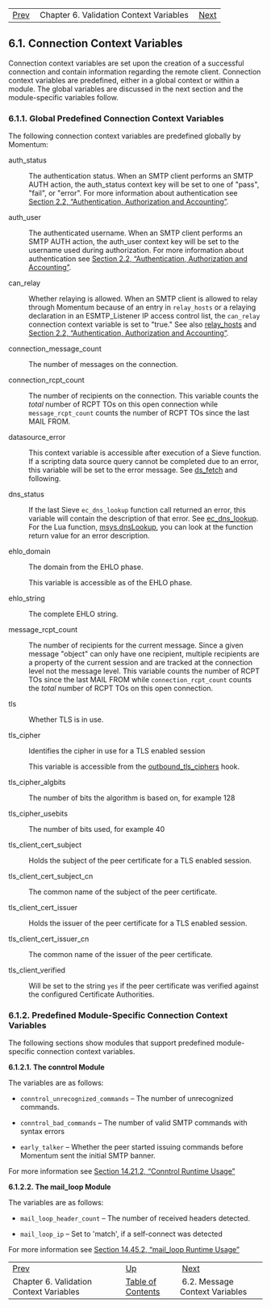 |     |     |     |
| --- | --- | --- |
| [Prev](policy.context.variables)  | Chapter 6. Validation Context Variables |  [Next](policy.context-mess) |

## 6.1. Connection Context Variables

<a class="indexterm" name="idp3429648"></a>

Connection context variables are set upon the creation of a successful connection and contain information regarding the remote client. Connection context variables are predefined, either in a global context or within a module. The global variables are discussed in the next section and the module-specific variables follow.

### 6.1.1. Global Predefined Connection Context Variables

The following connection context variables are predefined globally by Momentum:

<dl className="variablelist">

<dt>auth_status</dt>

<dd>

The authentication status. When an SMTP client performs an SMTP AUTH action, the auth_status context key will be set to one of "pass", "fail", or "error". For more information about authentication see [Section 2.2, “Authentication, Authorization and Accounting”](conf.aaa "2.2. Authentication, Authorization and Accounting").

</dd>

<dt>auth_user</dt>

<dd>

The authenticated username. When an SMTP client performs an SMTP AUTH action, the auth_user context key will be set to the username used during authorization. For more information about authentication see [Section 2.2, “Authentication, Authorization and Accounting”](conf.aaa "2.2. Authentication, Authorization and Accounting").

</dd>

<dt>can_relay</dt>

<dd>

Whether relaying is allowed. When an SMTP client is allowed to relay through Momentum because of an entry in `relay_hosts` or a relaying declaration in an ESMTP_Listener IP access control list, the `can_relay` connection context variable is set to "true." See also [relay_hosts](conf.ref.relay_hosts "relay_hosts") and [Section 2.2, “Authentication, Authorization and Accounting”](conf.aaa.php "2.2. Authentication, Authorization and Accounting").

</dd>

<dt>connection_message_count</dt>

<dd>

The number of messages on the connection.

</dd>

<dt>connection_rcpt_count</dt>

<dd>

The number of recipients on the connection. This variable counts the *total* number of RCPT TOs on this open connection while `message_rcpt_count` counts the number of RCPT TOs since the last MAIL FROM.

</dd>

<dt>datasource_error</dt>

<dd>

This context variable is accessible after execution of a Sieve function. If a scripting data source query cannot be completed due to an error, this variable will be set to the error message. See [ds_fetch](sieve.ref.ds_fetch "ds_fetch") and following.

</dd>

<dt>dns_status</dt>

<dd>

If the last Sieve `ec_dns_lookup` function call returned an error, this variable will contain the description of that error. See [ec_dns_lookup](sieve.ref.ec_dns_lookup "ec_dns_lookup"). For the Lua function, [msys.dnsLookup](lua.ref.msys.dnslookup.php "msys.dnsLookup"), you can look at the function return value for an error description.

</dd>

<dt>ehlo_domain</dt>

<dd>

The domain from the EHLO phase.

This variable is accessible as of the EHLO phase.

</dd>

<dt>ehlo_string</dt>

<dd>

The complete EHLO string.

</dd>

<dt>message_rcpt_count</dt>

<dd>

The number of recipients for the current message. Since a given message "object" can only have one recipient, multiple recipients are a property of the current session and are tracked at the connection level not the message level. This variable counts the number of RCPT TOs since the last MAIL FROM while `connection_rcpt_count` counts the *total* number of RCPT TOs on this open connection.

</dd>

<dt>tls</dt>

<dd>

Whether TLS is in use.

</dd>

<dt>tls_cipher</dt>

<dd>

Identifies the cipher in use for a TLS enabled session

This variable is accessible from the [outbound_tls_ciphers](https://support.messagesystems.com/docs/web-c-api/hooks.core.outbound_tls_ciphers) hook.

</dd>

<dt>tls_cipher_algbits</dt>

<dd>

The number of bits the algorithm is based on, for example 128

</dd>

<dt>tls_cipher_usebits</dt>

<dd>

The number of bits used, for example 40

</dd>

<dt>tls_client_cert_subject</dt>

<dd>

Holds the subject of the peer certificate for a TLS enabled session.

</dd>

<dt>tls_client_cert_subject_cn</dt>

<dd>

The common name of the subject of the peer certificate.

</dd>

<dt>tls_client_cert_issuer</dt>

<dd>

Holds the issuer of the peer certificate for a TLS enabled session.

</dd>

<dt>tls_client_cert_issuer_cn</dt>

<dd>

The common name of the issuer of the peer certificate.

</dd>

<dt>tls_client_verified</dt>

<dd>

Will be set to the string `yes` if the peer certificate was verified against the configured Certificate Authorities.

</dd>

</dl>

### 6.1.2. Predefined Module-Specific Connection Context Variables

The following sections show modules that support predefined module-specific connection context variables.

**6.1.2.1. The conntrol Module**

The variables are as follows:

*   `conntrol_unrecognized_commands` – The number of unrecognized commands.

*   `conntrol_bad_commands` – The number of valid SMTP commands with syntax errors

*   `early_talker` – Whether the peer started issuing commands before Momentum sent the initial SMTP banner.

For more information see [Section 14.21.2, “Conntrol Runtime Usage”](modules.conntrol#modules.conntrol.runtime.usage "14.21.2. Conntrol Runtime Usage")

**6.1.2.2. The mail_loop Module**

The variables are as follows:

*   `mail_loop_header_count` – The number of received headers detected.

*   `mail_loop_ip` – Set to 'match', if a self-connect was detected

For more information see [Section 14.45.2, “mail_loop Runtime Usage”](modules.mail_loop#modules.mail_loop.runtime.usage "14.45.2. mail_loop Runtime Usage")


|     |     |     |
| --- | --- | --- |
| [Prev](policy.context.variables)  | [Up](policy.context.variables) |  [Next](policy.context-mess) |
| Chapter 6. Validation Context Variables  | [Table of Contents](index) |  6.2. Message Context Variables |
